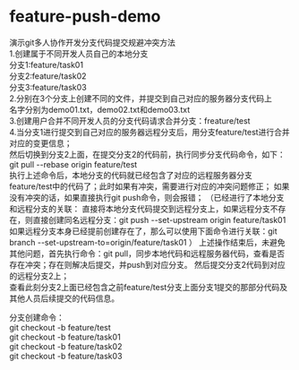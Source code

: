 # feature-push-demo
演示git多人协作开发分支代码提交规避冲突方法  
1.创建属于不同开发人员自己的本地分支  
分支1:feature/task01  
分支2:feature/task02  
分支3:feature/task03  
2.分别在3个分支上创建不同的文件，并提交到自己对应的服务器分支代码上  
名字分别为demo01.txt，demo02.txt和demo03.txt  
3.创建用户合并不同开发人员的分支代码请求合并分支：freature/test  
4.当分支1进行提交到自己对应的服务器远程分支后，用分支feature/test进行合并对应的变更信息；  
然后切换到分支2上面，在提交分支2的代码前，执行同步分支代码命令，如下：  
git pull --rebase origin feature/test  
执行上述命令后，本地分支的代码就已经包含了对应的远程服务器分支feature/test中的代码了；此时如果有冲突，需要进行对应的冲突问题修正；
如果没有冲突的话，如果直接执行git push命令，则会报错；
（已经进行了本地分支和远程分支的关联： 
直接将本地分支代码提交到远程分支上，如果远程分支不存在，则直接创建同名远程分支：git push --set-upstream origin feature/task01
如果远程分支本身已经提前创建存在了，那么可以使用下面命令进行关联：git branch --set-upstream-to=origin/feature/task01
）
上述操作结束后，未避免其他问题，首先执行命令：git pull，同步本地代码和远程服务器代码，查看是否存在冲突；存在则解决后提交，并push到对应分支。
然后提交分支2代码到对应的远程分支2上；  
查看此刻分支2上面已经包含之前feature/test分支上面分支1提交的那部分代码及其他人员后续提交的代码信息。  
  
分支创建命令：  
git checkout -b feature/test  
git checkout -b feature/task01  
git checkout -b feature/task02  
git checkout -b feature/task03  
  
  
